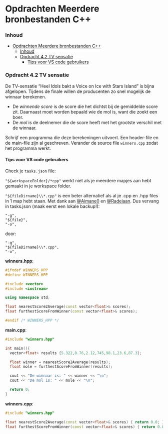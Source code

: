 # Opdrachten Meerdere bronbestanden C++[](title-id)

### Inhoud[](toc-id)
- [Opdrachten Meerdere bronbestanden C++](#opdrachten-meerdere-bronbestanden-c)
    - [Inhoud](#inhoud)
    - [Opdracht 4.2 TV sensatie](#opdracht-42-tv-sensatie)
      - [Tips voor VS code gebruikers](#tips-voor-vs-code-gebruikers)


### Opdracht 4.2 TV sensatie
De TV-sensatie “Heel Idols bakt a Voice on Ice with Stars Island” is bijna afgelopen.
Tijdens de finale willen de producenten zo snel mogelijk de winnaar berekenen. 

- De *winnende score* is de score die het dichtst bij de gemiddelde score zit. Daarnaast moet
worden bepaald wie de mol is, want die zoekt een boer. 
- De *mol* is de deelnemer die de
score heeft met het grootste verschil met de winnaar.

Schrijf een programma die deze berekeningen uitvoert. Een header-file en de main-file
zijn al geschreven. Verander de source file `winners.cpp` zodat het programma werkt.

#### Tips voor VS code gebruikers
Check je `tasks.json` file:

`"${workspaceFolder}/*cpp"` werkt niet als je meerdere mapjes aan hebt gemaakt in je workspace folder.

`"${fileDirname}\\*.cpp"` is een beter alternatief als al je .cpp en .hpp files in 1 map hebt staan.
Met dank aan [@Aimane0](https://github.com/Aimane0) en [@Radeiaan](https://github.com/Radeiaan1).
Dus vervang in tasks.json (maak eerst een lokale backup!):
```code
"-g",
"${file}",
"-o",
```
door:
```code
"-g",
"${fileDirname}\\*.cpp",
"-o",
```


**winners.hpp**:
```c++
#ifndef WINNERS_HPP
#define WINNERS_HPP

#include <vector>
#include <iostream>

using namespace std;

float nearestScore2Average(const vector<float>& scores);
float furthestScoreFromWinner(const vector<float>& scores);

#endif /* WINNERS_HPP */
```
**main.cpp**:
```c++
#include "winners.hpp"

int main(){
  vector<float> results {5.322,8.76,2.12,745,98.1,23.6,87.3};

  float winner = nearestScore2Average(results);
  float mole = furthestScoreFromWinner(results);

  cout << "De winnaar is: " << winner << "\n";
  cout << "De mol is: " << mole << "\n";

  return 0;
}
```

**winners.cpp**:
```c++
#include "winners.hpp"

float nearestScore2Average(const vector<float>& scores) { return 0.0; }
float furthestScoreFromWinner(const vector<float>& scores) { return 0.0; }
```